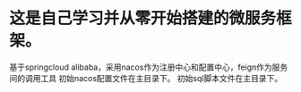 # 这是自己学习并从零开始搭建的微服务框架。
  基于springcloud alibaba，采用nacos作为注册中心和配置中心，feign作为服务间的调用工具
  初始nacos配置文件在主目录下。
  初始sql脚本文件在主目录下。
  
